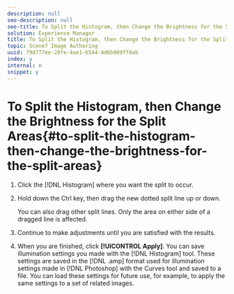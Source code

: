 ```yaml
---
description: null
seo-description: null
seo-title: To Split the Histogram, then Change the Brightness for the Split Areas
solution: Experience Manager
title: To Split the Histogram, then Change the Brightness for the Split Areas
topic: Scene7 Image Authoring
uuid: 79d777ee-28fe-4ae1-b544-4d6b909ff0ab
index: y
internal: n
snippet: y
---
```


# To Split the Histogram, then Change the Brightness for the Split Areas{#to-split-the-histogram-then-change-the-brightness-for-the-split-areas}

1. Click the [!DNL Histogram] where you want the split to occur.
1. Hold down the Ctrl key, then drag the new dotted split line up or down.

   You can also drag other split lines. Only the area on either side of a dragged line is affected. 

1. Continue to make adjustments until you are satisfied with the results.
1. When you are finished, click **[!UICONTROL Apply]**.
You can save illumination settings you made with the [!DNL Histogram] tool. These settings are saved in the [!DNL .amp] format used for illumination settings made in [!DNL Photoshop] with the Curves tool and saved to a file. You can load these settings for future use, for example, to apply the same settings to a set of related images. 
